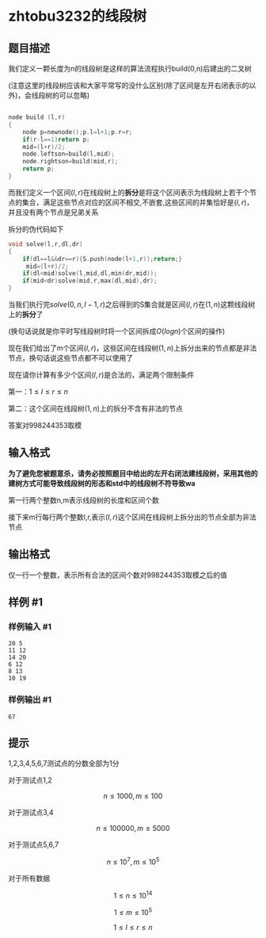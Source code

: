 # zhtobu3232的线段树

## 题目描述

我们定义一颗长度为n的线段树是这样的算法流程执行build(0,n)后建出的二叉树

(注意这里的线段树应该和大家平常写的没什么区别(除了区间是左开右闭表示的以外)，会线段树的可以忽略)

```C

node build (l,r)
{
	node p=newnode();p.l=l+1;p.r=r;
    if(r-l==1)return p;
    mid=(l+r)/2;
    node.leftson=build(l,mid);
	node.rightson=build(mid,r);
    return p;
}

```

而我们定义一个区间$(l,r)$在线段树上的**拆分**是将这个区间表示为线段树上若干个节点的集合，满足这些节点对应的区间不相交,不嵌套,这些区间的并集恰好是$(l,r)$，并且没有两个节点是兄弟关系

拆分的伪代码如下

```C
void solve(l,r,dl,dr)
{
	if(dl==l&&dr==r){S.push(node(l+1,r));return;}
	 mid=(l+r)/2;
    if(dl<mid)solve(l,mid,dl,min(dr,mid));
    if(mid<dr)solve(mid,r,max(dl,mid),dr);
}

```
当我们执行完$solve(0,n,l-1,r)$之后得到的S集合就是区间$(l,r)$在$(1,n)$这颗线段树上的**拆分**了

(换句话说就是你平时写线段树时将一个区间拆成$O(logn)$个区间的操作)

现在我们给出了m个区间$(l,r)$，这些区间在线段树$(1,n)$上拆分出来的节点都是非法节点，换句话说这些节点都不可以使用了

现在请你计算有多少个区间$(l,r)$是合法的，满足两个限制条件

第一：$1 \leq l \leq r \leq n$


第二：这个区间在线段树$(1,n)$上的拆分不含有非法的节点

答案对998244353取模


## 输入格式

**为了避免您被题意杀，请务必按照题目中给出的左开右闭法建线段树，采用其他的建树方式可能导致线段树的形态和std中的线段树不符导致wa**

第一行两个整数n,m表示线段树的长度和区间个数

接下来m行每行两个整数l,r,表示$(l,r)$这个区间在线段树上拆分出的节点全部为非法节点

## 输出格式

仅一行一个整数，表示所有合法的区间个数对998244353取模之后的值

## 样例 #1

### 样例输入 #1
```
20 5
11 12
14 20
6 12
8 13
10 19
```

### 样例输出 #1

```
67
```

## 提示

1,2,3,4,5,6,7测试点的分数全部为1分

对于测试点1,2

$$n \leq 1000,m\leq 100$$

对于测试点3,4

$$n \leq 100000,m \leq 5000$$

对于测试点5,6,7

$$n \leq 10^7,m \leq 10^5$$

对于所有数据

$$1 \leq n \leq 10^{14}$$

$$1 \leq m \leq 10^5$$

$$1 \leq l \leq r \leq n$$

